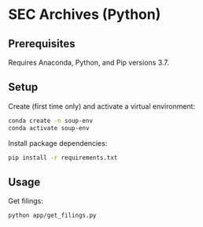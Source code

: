 
# SEC Archives (Python)

## Prerequisites

Requires Anaconda, Python, and Pip versions 3.7.

## Setup

Create (first time only) and activate a virtual environment:

```sh
conda create -n soup-env
conda activate soup-env
```

Install package dependencies:

```sh
pip install -r requirements.txt
```

## Usage

Get filings:

```sh
python app/get_filings.py
```

